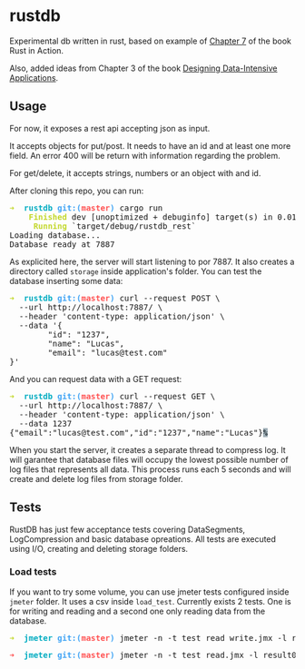 # rustdb
Experimental db written in rust, based on example of [Chapter 7](https://livebook.manning.com/book/rust-in-action/chapter-7/) of the book Rust in Action.

Also, added ideas from Chapter 3 of the book [Designing Data-Intensive Applications](https://www.amazon.com.br/Designing-Data-Intensive-Applications-Reliable-Maintainable-ebook/dp/B06XPJML5D/ref=sr_1_1?__mk_pt_BR=%C3%85M%C3%85%C5%BD%C3%95%C3%91&crid=18FFFVLEM7FEH&keywords=design+data+intensive+applications&qid=1589769724&sprefix=design+data%2Caps%2C299&sr=8-1).

## Usage
For now, it exposes a rest api accepting json as input.

It accepts objects for put/post. It needs to have an id and at least one more field. An error 400 will be return with information regarding the problem.

For get/delete, it accepts strings, numbers or an object with and id.

After cloning this repo, you can run:

<pre><font color="#C3D82C"><b>➜  </b></font><font color="#00ACC1"><b>rustdb</b></font> <font color="#42A5F5"><b>git:(</b></font><font color="#FF5252"><b>master</b></font><font color="#42A5F5"><b>)</b></font> cargo run
<font color="#C3D82C"><b>    Finished</b></font> dev [unoptimized + debuginfo] target(s) in 0.01s
<font color="#C3D82C"><b>     Running</b></font> `target/debug/rustdb_rest`
Loading database...
Database ready at 7887
</pre>

As explicited here, the server will start listening to por 7887. It also creates a directory called `storage` inside application's folder. You can test the database inserting some data:

<pre><font color="#C3D82C"><b>➜  </b></font><font color="#00ACC1"><b>rustdb</b></font> <font color="#42A5F5"><b>git:(</b></font><font color="#FF5252"><b>master</b></font><font color="#42A5F5"><b>)</b></font> curl --request POST \
  --url http://localhost:7887/ \
  --header &apos;content-type: application/json&apos; \
  --data &apos;{
        &quot;id&quot;: &quot;1237&quot;,
        &quot;name&quot;: &quot;Lucas&quot;,
        &quot;email&quot;: &quot;lucas@test.com&quot;
}&apos;
</pre>

And you can request data with a GET request:

<pre><font color="#C3D82C"><b>➜  </b></font><font color="#00ACC1"><b>rustdb</b></font> <font color="#42A5F5"><b>git:(</b></font><font color="#FF5252"><b>master</b></font><font color="#42A5F5"><b>)</b></font> curl --request GET \
  --url http://localhost:7887/ \
  --header &apos;content-type: application/json&apos; \
  --data 1237
{&quot;email&quot;:&quot;lucas@test.com&quot;,&quot;id&quot;:&quot;1237&quot;,&quot;name&quot;:&quot;Lucas&quot;}<span style="background-color:#A1B0B8"><font color="#263238"><b>%</b></font></span>  </pre>

When you start the server, it creates a separate thread to compress log. It will garantee that database files will occupy the lowest possible number of log files that represents all data. This process runs each 5 seconds and will create and delete log files from storage folder.

## Tests
RustDB has just few acceptance tests covering DataSegments, LogCompression and basic database opreations. All tests are executed using I/O, creating and deleting storage folders.

### Load tests
If you want to try some volume, you can use jmeter tests configured inside `jmeter` folder. It uses a csv inside `load_test`. Currently exists 2 tests. One is for writing and reading and a second one only reading data from the database.

<pre><font color="#C3D82C"><b>➜  </b></font><font color="#00ACC1"><b>jmeter</b></font> <font color="#42A5F5"><b>git:(</b></font><font color="#FF5252"><b>master</b></font><font color="#42A5F5"><b>)</b></font> jmeter -n -t test_read_write.jmx -l result01.jtl -e -o ./result01</pre>

<pre><font color="#FF5252"><b>➜  </b></font><font color="#00ACC1"><b>jmeter</b></font> <font color="#42A5F5"><b>git:(</b></font><font color="#FF5252"><b>master</b></font><font color="#42A5F5"><b>)</b></font> jmeter -n -t test_read.jmx -l result02.jtl -e -o ./result02</pre>
